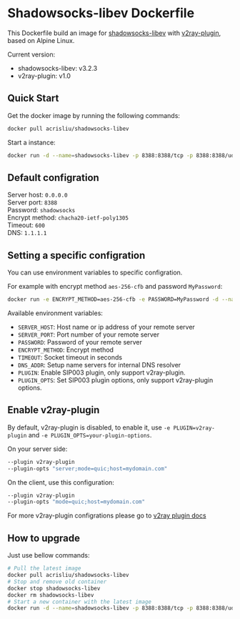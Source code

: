 # Shadowsocks-libev Dockerfile
This Dockerfile build an image for [shadowsocks-libev](https://github.com/shadowsocks/shadowsocks-libev/) with [v2ray-plugin](https://github.com/shadowsocks/v2ray-plugin), based on Alpine Linux.

Current version:
- shadowsocks-libev: v3.2.3
- v2ray-plugin: v1.0


## Quick Start

Get the docker image by running the following commands:

```bash
docker pull acrisliu/shadowsocks-libev
```

Start a instance:

```bash
docker run -d --name=shadowsocks-libev -p 8388:8388/tcp -p 8388:8388/udp --restart=always acrisliu/shadowsocks-libev
```


## Default configration

Server host: `0.0.0.0`    
Server port: `8388`    
Password: `shadowsocks`    
Encrypt method: `chacha20-ietf-poly1305`    
Timeout: `600`    
DNS: `1.1.1.1`    


## Setting a specific configration

You can use environment variables to specific configration.

For example with encrypt method `aes-256-cfb` and password `MyPassword`:

```bash
docker run -e ENCRYPT_METHOD=aes-256-cfb -e PASSWORD=MyPassword -d --name=shadowsocks-libev -p 8388:8388/tcp -p 8388:8388/udp --restart=always acrisliu/shadowsocks-libev
```

Available environment variables:

- `SERVER_HOST`: Host name or ip address of your remote server
- `SERVER_PORT`: Port number of your remote server
- `PASSWORD`: Password of your remote server
- `ENCRYPT_METHOD`: Encrypt method
- `TIMEOUT`: Socket timeout in seconds
- `DNS_ADDR`: Setup name servers for internal DNS resolver
- `PLUGIN`: Enable SIP003 plugin, only support v2ray-plugin.
- `PLUGIN_OPTS`: Set SIP003 plugin options, only support v2ray-plugin options.


## Enable v2ray-plugin
By default, v2ray-plugin is disabled, to enable it, use `-e PLUGIN=v2ray-plugin` and `-e PLUGIN_OPTS=your-plugin-options`.

On your server side:

```bash
--plugin v2ray-plugin
--plugin-opts "server;mode=quic;host=mydomain.com"
```

On the client, use this configuration:

```bash
--plugin v2ray-plugin
--plugin-opts "mode=quic;host=mydomain.com"
```

For more v2ray-plugin configrations please go to [v2ray plugin docs](https://github.com/shadowsocks/v2ray-plugin/blob/master/README.md)


## How to upgrade

Just use bellow commands:

```bash
# Pull the latest image
docker pull acrisliu/shadowsocks-libev
# Stop and remove old container
docker stop shadowsocks-libev
docker rm shadowsocks-libev
# Start a new container with the latest image
docker run -d --name=shadowsocks-libev -p 8388:8388/tcp -p 8388:8388/udp --restart=always acrisliu/shadowsocks-libev
```
